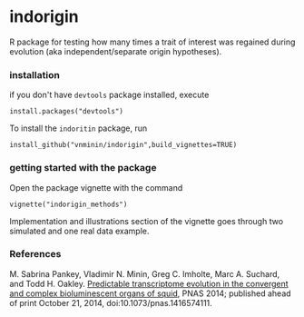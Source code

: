 # indorigin

R package for testing how many times a trait of interest was regained during evolution (aka independent/separate origin hypotheses).

### installation

if you don't have `devtools` package installed, execute

```
install.packages("devtools") 
```

To install the `indoritin` package, run

```
install_github("vnminin/indorigin",build_vignettes=TRUE) 
```

### getting started with the package

Open the package vignette with the command

```
vignette("indorigin_methods")
```

Implementation and illustrations section of the vignette goes through two simulated and one real data example.

### References
M. Sabrina Pankey, Vladimir N. Minin, Greg C. Imholte, Marc A. Suchard, and Todd H. Oakley. [Predictable transcriptome evolution in the convergent and complex bioluminescent organs of squid](http://www.pnas.org/content/early/2014/10/21/1416574111), PNAS 2014; published ahead of print October 21, 2014, doi:10.1073/pnas.1416574111.


